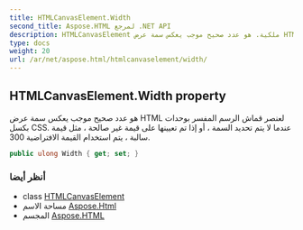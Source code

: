 ```yaml
---
title: HTMLCanvasElement.Width
second_title: Aspose.HTML لمرجع .NET API
description: HTMLCanvasElement ملكية. هو عدد صحيح موجب يعكس سمة عرض HTML لعنصر قماش الرسم المفسر بوحدات بكسل CSS. عندما لا يتم تحديد السمة  أو إذا تم تعيينها على قيمة غير صالحة  مثل قيمة سالبة  يتم استخدام القيمة الافتراضية 300.
type: docs
weight: 20
url: /ar/net/aspose.html/htmlcanvaselement/width/
---
```

## HTMLCanvasElement.Width property

هو عدد صحيح موجب يعكس سمة عرض HTML لعنصر قماش الرسم المفسر بوحدات بكسل CSS. عندما لا يتم تحديد السمة ، أو إذا تم تعيينها على قيمة غير صالحة ، مثل قيمة سالبة ، يتم استخدام القيمة الافتراضية 300.

```csharp
public ulong Width { get; set; }
```

### أنظر أيضا

* class [HTMLCanvasElement](../)
* مساحة الاسم [Aspose.Html](../../htmlcanvaselement/)
* المجسم [Aspose.HTML](../../../)


